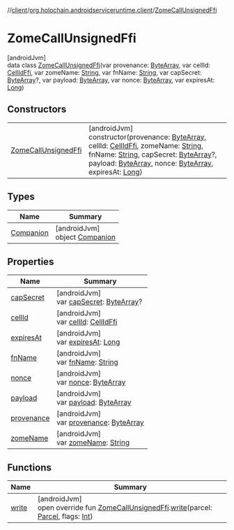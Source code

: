 //[client](../../../index.md)/[org.holochain.androidserviceruntime.client](../index.md)/[ZomeCallUnsignedFfi](index.md)

# ZomeCallUnsignedFfi

[androidJvm]\
data class [ZomeCallUnsignedFfi](index.md)(var provenance: [ByteArray](https://kotlinlang.org/api/core/kotlin-stdlib/kotlin/-byte-array/index.html), var cellId: [CellIdFfi](../-cell-id-ffi/index.md), var zomeName: [String](https://kotlinlang.org/api/core/kotlin-stdlib/kotlin/-string/index.html), var fnName: [String](https://kotlinlang.org/api/core/kotlin-stdlib/kotlin/-string/index.html), var capSecret: [ByteArray](https://kotlinlang.org/api/core/kotlin-stdlib/kotlin/-byte-array/index.html)?, var payload: [ByteArray](https://kotlinlang.org/api/core/kotlin-stdlib/kotlin/-byte-array/index.html), var nonce: [ByteArray](https://kotlinlang.org/api/core/kotlin-stdlib/kotlin/-byte-array/index.html), var expiresAt: [Long](https://kotlinlang.org/api/core/kotlin-stdlib/kotlin/-long/index.html))

## Constructors

| | |
|---|---|
| [ZomeCallUnsignedFfi](-zome-call-unsigned-ffi.md) | [androidJvm]<br>constructor(provenance: [ByteArray](https://kotlinlang.org/api/core/kotlin-stdlib/kotlin/-byte-array/index.html), cellId: [CellIdFfi](../-cell-id-ffi/index.md), zomeName: [String](https://kotlinlang.org/api/core/kotlin-stdlib/kotlin/-string/index.html), fnName: [String](https://kotlinlang.org/api/core/kotlin-stdlib/kotlin/-string/index.html), capSecret: [ByteArray](https://kotlinlang.org/api/core/kotlin-stdlib/kotlin/-byte-array/index.html)?, payload: [ByteArray](https://kotlinlang.org/api/core/kotlin-stdlib/kotlin/-byte-array/index.html), nonce: [ByteArray](https://kotlinlang.org/api/core/kotlin-stdlib/kotlin/-byte-array/index.html), expiresAt: [Long](https://kotlinlang.org/api/core/kotlin-stdlib/kotlin/-long/index.html)) |

## Types

| Name | Summary |
|---|---|
| [Companion](-companion/index.md) | [androidJvm]<br>object [Companion](-companion/index.md) |

## Properties

| Name | Summary |
|---|---|
| [capSecret](cap-secret.md) | [androidJvm]<br>var [capSecret](cap-secret.md): [ByteArray](https://kotlinlang.org/api/core/kotlin-stdlib/kotlin/-byte-array/index.html)? |
| [cellId](cell-id.md) | [androidJvm]<br>var [cellId](cell-id.md): [CellIdFfi](../-cell-id-ffi/index.md) |
| [expiresAt](expires-at.md) | [androidJvm]<br>var [expiresAt](expires-at.md): [Long](https://kotlinlang.org/api/core/kotlin-stdlib/kotlin/-long/index.html) |
| [fnName](fn-name.md) | [androidJvm]<br>var [fnName](fn-name.md): [String](https://kotlinlang.org/api/core/kotlin-stdlib/kotlin/-string/index.html) |
| [nonce](nonce.md) | [androidJvm]<br>var [nonce](nonce.md): [ByteArray](https://kotlinlang.org/api/core/kotlin-stdlib/kotlin/-byte-array/index.html) |
| [payload](payload.md) | [androidJvm]<br>var [payload](payload.md): [ByteArray](https://kotlinlang.org/api/core/kotlin-stdlib/kotlin/-byte-array/index.html) |
| [provenance](provenance.md) | [androidJvm]<br>var [provenance](provenance.md): [ByteArray](https://kotlinlang.org/api/core/kotlin-stdlib/kotlin/-byte-array/index.html) |
| [zomeName](zome-name.md) | [androidJvm]<br>var [zomeName](zome-name.md): [String](https://kotlinlang.org/api/core/kotlin-stdlib/kotlin/-string/index.html) |

## Functions

| Name | Summary |
|---|---|
| [write](../-zome-call-unsigned-ffi-parceler/write.md) | [androidJvm]<br>open override fun [ZomeCallUnsignedFfi](index.md).[write](../-zome-call-unsigned-ffi-parceler/write.md)(parcel: [Parcel](https://developer.android.com/reference/kotlin/android/os/Parcel.html), flags: [Int](https://kotlinlang.org/api/core/kotlin-stdlib/kotlin/-int/index.html)) |